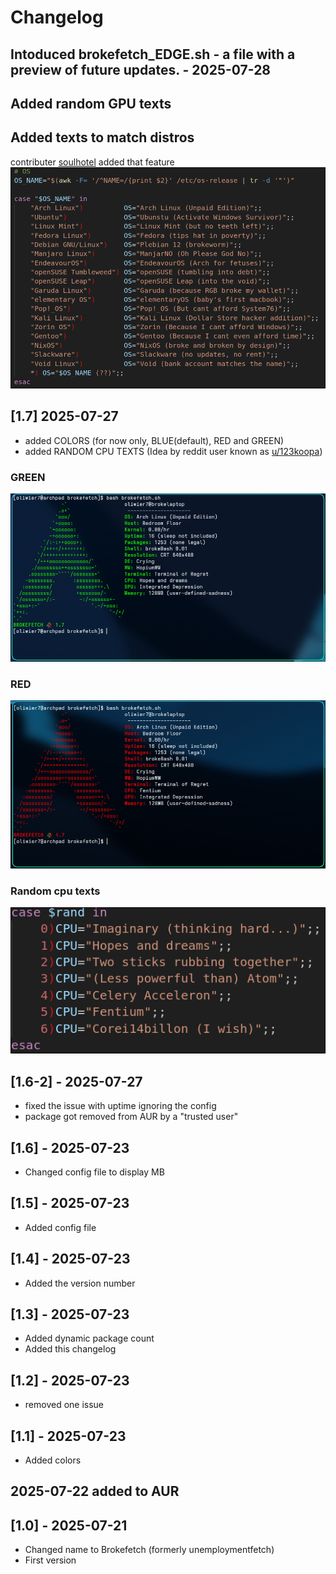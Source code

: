 # Changelog

## Intoduced brokefetch_EDGE.sh - a file with a preview of future updates. - 2025-07-28

## Added random GPU texts

## Added texts to match distros
contributer [soulhotel](https://github.com/soulhotel) added that feature
![screenshot](screenshots/os_texts.png)

## [1.7] 2025-07-27
- added COLORS (for now only, BLUE(default), RED and GREEN)
- added RANDOM CPU TEXTS (Idea by reddit user known as [u/123koopa](https://www.reddit.com/user/123koopa/))

### GREEN
![screenshot](screenshots/green1_7.png)
### RED
![screenshot](screenshots/red1_7.png)
### Random cpu texts
![screenshot](screenshots/randomcpu.png)


## [1.6-2] - 2025-07-27
- fixed the issue with uptime ignoring the config
- package got removed from AUR by a "trusted user"

## [1.6] - 2025-07-23
- Changed config file to display MB


## [1.5] - 2025-07-23
- Added config file

## [1.4] - 2025-07-23
- Added the version number

## [1.3] - 2025-07-23
- Added dynamic package count
- Added this changelog
 
## [1.2] - 2025-07-23
- removed one issue

## [1.1] - 2025-07-23
- Added colors

## 2025-07-22 added to AUR

## [1.0] - 2025-07-21
- Changed name to Brokefetch (formerly unemploymentfetch)
- First version

